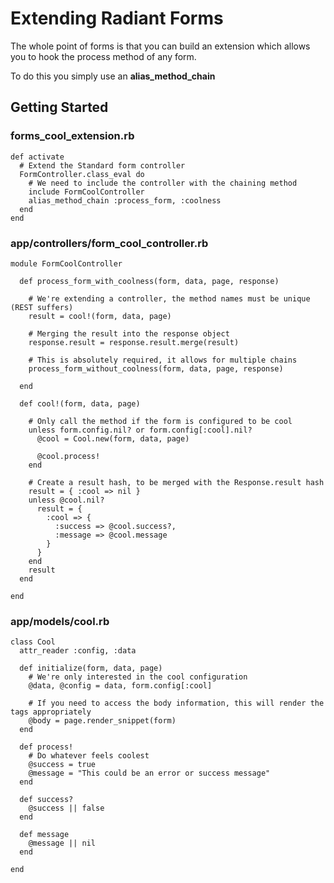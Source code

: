 # Extending Radiant Forms

The whole point of forms is that you can build an extension which allows you to hook the process method of any form.

To do this you simply use an **alias_method_chain**

## Getting Started

### forms_cool_extension.rb
    
    def activate
      # Extend the Standard form controller
      FormController.class_eval do
        # We need to include the controller with the chaining method
        include FormCoolController
        alias_method_chain :process_form, :coolness
      end
    end
    
### app/controllers/form_cool_controller.rb
    
    module FormCoolController
      
      def process_form_with_coolness(form, data, page, response)
        
        # We're extending a controller, the method names must be unique (REST suffers)
        result = cool!(form, data, page)
        
        # Merging the result into the response object
        response.result = response.result.merge(result)
        
        # This is absolutely required, it allows for multiple chains
        process_form_without_coolness(form, data, page, response)
        
      end
      
      def cool!(form, data, page)
        
        # Only call the method if the form is configured to be cool
        unless form.config.nil? or form.config[:cool].nil?
          @cool = Cool.new(form, data, page)
          
          @cool.process!
        end
        
        # Create a result hash, to be merged with the Response.result hash
        result = { :cool => nil }
        unless @cool.nil?
          result = {
            :cool => {
              :success => @cool.success?,
              :message => @cool.message
            }
          }
        end
        result
      end
      
    end
    
### app/models/cool.rb
    
    class Cool
      attr_reader :config, :data
      
      def initialize(form, data, page)
        # We're only interested in the cool configuration
        @data, @config = data, form.config[:cool]
        
        # If you need to access the body information, this will render the tags appropriately
        @body = page.render_snippet(form)
      end
      
      def process!
        # Do whatever feels coolest
        @success = true
        @message = "This could be an error or success message"
      end
      
      def success?
        @success || false
      end
      
      def message
        @message || nil
      end
    
    end